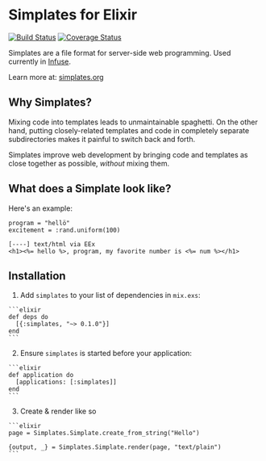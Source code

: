 # Simplates for Elixir
[![Build Status](https://travis-ci.org/LawfulGood/simplates.svg?branch=master)](https://travis-ci.org/LawfulGood/simplates)
[![Coverage Status](https://coveralls.io/repos/github/LawfulGood/simplates/badge.svg?branch=master)](https://coveralls.io/github/LawfulGood/simplates?branch=master)

Simplates are a file format for server-side web programming. Used currently in [Infuse](https://github.com/LawfulGood/infuse).

Learn more at: [simplates.org](http://simplates.org/)

## Why Simplates? 
Mixing code into templates leads to unmaintainable spaghetti. On the other 
hand, putting closely-related templates and code in completely separate 
subdirectories makes it painful to switch back and forth.

Simplates improve web development by bringing code and templates as close 
together as possible, _without_ mixing them.

## What does a Simplate look like?
Here's an example: 
```
program = "hellö"
excitement = :rand.uniform(100)

[----] text/html via EEx
<h1><%= hello %>, program, my favorite number is <%= num %></h1>
```

## Installation

  1. Add `simplates` to your list of dependencies in `mix.exs`:

    ```elixir
    def deps do
      [{:simplates, "~> 0.1.0"}]
    end
    ```

  2. Ensure `simplates` is started before your application:

    ```elixir
    def application do
      [applications: [:simplates]]
    end
    ```
  
  3. Create & render like so
  
    ```elixir
    page = Simplates.Simplate.create_from_string("Hello")

    {output, _} = Simplates.Simplate.render(page, "text/plain")
    ```

